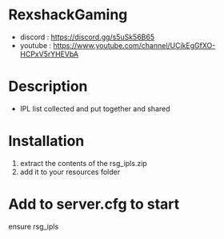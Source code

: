 # RexshackGaming
- discord : https://discord.gg/s5uSk56B65
- youtube : https://www.youtube.com/channel/UCikEgGfXO-HCPxV5rYHEVbA

# Description
- IPL list collected and put together and shared

# Installation
1. extract the contents of the rsg_ipls.zip
2. add it to your resources folder

# Add to server.cfg to start
ensure rsg_ipls